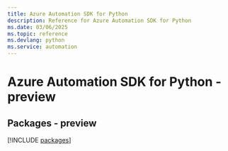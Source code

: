 ```yaml
---
title: Azure Automation SDK for Python
description: Reference for Azure Automation SDK for Python
ms.date: 03/06/2025
ms.topic: reference
ms.devlang: python
ms.service: automation
---
```

# Azure Automation SDK for Python - preview
## Packages - preview
[!INCLUDE [packages](automation-index.md)]
